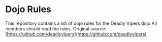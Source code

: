 Dojo Rules
==========

This repository contains a list of dojo rules for the Deadly Vipers dojo
All members should read the rules.
Original source: [https://github.com/deadlyvipers](https://github.com/deadlyvipers)
